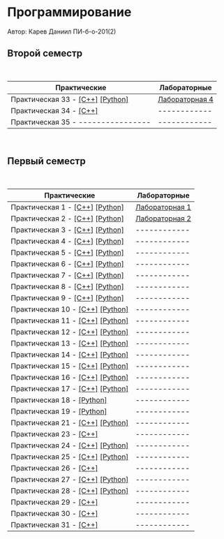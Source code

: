 # Программирование

Автор: Карев Даниил ПИ-б-о-201(2)
<br>

## Второй семестр
<br>

| Практические | Лабораторные |
| ------------ | ------------ |
| Практическая 33 - [[C++]](./Practice/02/С%2B%2B/33.%20Одномерный%20динамический%20массив%20(возврат)/33.%20Одномерный%20динамический%20массив%20(возврат)/33.%20Одномерный%20динамический%20массив%20(возврат).cpp) [[Python]](./Practice/02/Python/33.%20Одномерный%20динамический%20массив%20(возврат).py) | [Лабораторная 4 ](./Lab/04/) |
| Практическая 34 - [[C++]](./Practice/02/С%2B%2B/34.%20Одномерный%20динамический%20массив%20(выходной%20параметр)/34.%20Одномерный%20динамический%20массив%20(выходной%20параметр)/34.%20Одномерный%20динамический%20массив%20(выходной%20параметр).cpp) | ------------ |
| Практическая 35 -   ----------------  | ------------ |



<br>

## Первый семестр
<br>

| Практические | Лабораторные |
| ------------ | ------------ |
| Практическая 1 - [[C++]](./Practice/01/C%2B%2B/01.Простой%20ввод/1.Простой%20ввод/1.Простой%20ввод.cpp) [[Python]](./Practice/01/Python/01.%20Простой%20ввод.py) | [Лабораторная 1 ](./Lab/01/) |
| Практическая 2 - [[C++]](./Practice/01/C%2B%2B/02.%20Переменные%20int%20и%20double/2/2.cpp) [[Python]](./Practice/01/Python/02.%20Переменные%20int%20и%20double.py) | [Лабораторная 2 ](./Lab/02/) |
| Практическая 3 - [[C++]](./Practice/01/C%2B%2B/03.%20Арифметика%20для%20разных%20типов/03.%20Арифметика%20для%20разных%20типов/03.%20Арифметика%20для%20разных%20типов.cpp) [[Python]](./Practice/01/Python/03.%20Арифметика%20для%20разных%20типов.py) | ------------ |
| Практическая 4 - [[C++]](./Practice/01/C%2B%2B/04.%20Обмен%20значениями/3.00/3.00.cpp) [[Python]](./Practice/01/Python/04.%20Обмен%20значениями.py) | ------------ |
| Практическая 5 - [[C++]](./Practice/01/C%2B%2B/05.Падение%20обьекта/5/5.cpp) [[Python]](./Practice/01/Python/05.%20Падение%20объекта.py) | ------------ |
| Практическая 6 - [[C++]](./Practice/01/C%2B%2B/06.%20Корни%20уравнения/6.%20Корни%20уравнения/6.%20Корни%20уравнения.cpp) [[Python]](./Practice/01/Python/06.%20Корни%20уравнения.py) | ------------ |
| Практическая 7 - [[C++]](./Practice/01/C%2B%2B/07.Площадь%20треугольника/7.%20Площадь%20треугольника/7.%20Площадь%20треугольника.cpp) [[Python]](./Practice/01/Python/07.%20Площадь%20треугольника.py) | ------------ |
| Практическая 8 - [[C++]](./Practice/01/C%2B%2B/08.%20Калькулятор/8.%20Калькулятор/8.%20Калькулятор.cpp) [[Python]](./Practice/01/Python/08.%20Калькулятор.py) | ------------ |
| Практическая 9 - [[C++]](./Practice/01/C%2B%2B/09.Встреча/9.Встреча/9.Встреча.cpp) [[Python]](./Practice/01/Python/09.%20Встреча.py) | ------------ |
| Практическая 10 - [[C++]](./Practice/01/C%2B%2B/10.Фиксированная%20сумма/9.%20Встреча/9.%20Встреча.cpp) [[Python]](./Practice/01/Python/10.%20Фиксированная%20сумма.py) | ------------ |
| Практическая 11 - [[C++]](./Practice/01/C%2B%2B/11.%20Возведение%20в%20степень/11.%20Возведение%20в%20степень/11.%20Возведение%20в%20степень.cpp) [[Python]](./Practice/01/Python/11.%20Возведение%20в%20степень.py) | ------------ |
| Практическая 12 - [[C++]](./Practice/01/C%2B%2B/12.%20Факториал/12.%20Факториал/12.%20Факториал.cpp) [[Python]](./Practice/01/Python/12.%20Факториал.py) | ------------ |
| Практическая 13 - [[C++]](./Practice/01/C%2B%2B/13.%20Простое%20число/13/13.cpp) [[Python]](./Practice/01/Python/13.%20Простое%20число.py) | ------------ |
| Практическая 14 - [[C++]](./Practice/01/C%2B%2B/14.%20Степень%20двойки/14.%20Степень%20двойки/14.%20Степень%20двойки.cpp) [[Python]](./Practice/01/Python/14.%20Степень%20двойки.py) | ------------ |
| Практическая 15 - [[C++]](./Practice/01/C%2B%2B/15.%20Угадай%20число/15.%20Угадай%20число/15.%20Угадай%20число.cpp) [[Python]](./Practice/01/Python/15.%20Угадай%20число.py) | ------------ |
| Практическая 16 - [[C++]](./Practice/01/C%2B%2B/16.Хобби/16.Хобби/16.Хобби.cpp) [[Python]](./Practice/01/Python/16.%20Хобби.py ) | ------------ |
| Практическая 17 - [[C++]](./Practice/01/C%2B%2B/17.%20Казино/17.%20Казино/17.%20Казино.cpp) [[Python]](./Practice/01/Python/17.%20Казино.py ) | ------------ |
| Практическая 18 - [[Python]](./Practice/01/Python/18.%20Евротур.py) | ------------ |
| Практическая 19 - [[Python]](./Practice/01/Python/19.%20Медвежья%20память.py) | ------------ |
| Практическая 21 - [[C++]](./Practice/01/C%2B%2B/21.%20Индекс%20массы%20тела/21.%20Индекс%20массы%20тела/21.%20Индекс%20массы%20тела.cpp) [[Python]](./Practice/01/Python/21.%20Индекс%20массы%20тела.py) | ------------ |
| Практическая 23 - [[C++]](./Practice/01/C%2B%2B/23.%20Заголовочные%20файлы/23.1/23.1.cpp) | ------------ |
| Практическая 24 - [[C++]](./Practice/01/C%2B%2B/24.%20Работа%20с%20json/24/24.cpp) [[Python]](./Practice/01/Python/24.%20Работа%20с%20json/24.py) | ------------ |
| Практическая 25 - [[C++]](./Practice/01/C%2B%2B/25.%20BozoSort/25.6/25.6.cpp) [[Python]](./Practice/01/Python/25.%20BozoSort/25.py) | ------------ |
| Практическая 26 - [[C++]](./Practice/01/C%2B%2B/26.%20Шаблон%20BozoSort/26/26.cpp) | ------------ |
| Практическая 27 - [[C++]](./Practice/01/C%2B%2B/27.%20ТОР%20-%205%20минимальных/27/27.cpp) [[Python]](./Python/27.%20ТОП%205%20-%20минимальных/27.py) | ------------ |
| Практическая 28 - [[C++]](./Practice/01/C%2B%2B/28.%20Фкторизация%20натурального%20числа/28/28.cpp) [[Python]](./Practice/01/Python/28.%20Факторизация%20натурального%20числа/28.py) | ------------ |
| Практическая 29 - [[C++]](./Practice/01/C%2B%2B/29.%20Студенты/29/29.cpp) | ------------ |
| Практическая 30 - [[C++]](./Practice/01/C%2B%2B/30.%20Loot%20Box/30/30.cpp) | ------------ |
| Практическая 31 - [[C++]](./Practice/01/C%2B%2B/31.%20Адреса/31/31.cpp) | ------------ |
